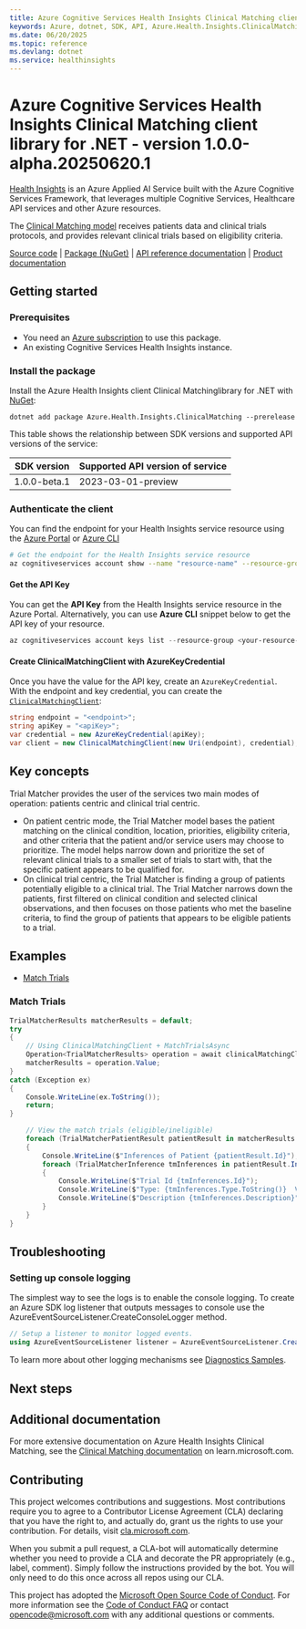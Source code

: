```yaml
---
title: Azure Cognitive Services Health Insights Clinical Matching client library for .NET
keywords: Azure, dotnet, SDK, API, Azure.Health.Insights.ClinicalMatching, healthinsights
ms.date: 06/20/2025
ms.topic: reference
ms.devlang: dotnet
ms.service: healthinsights
---
```

# Azure Cognitive Services Health Insights Clinical Matching client library for .NET - version 1.0.0-alpha.20250620.1 


[Health Insights][health_insights] is an Azure Applied AI Service built with the Azure Cognitive Services Framework, that leverages multiple Cognitive Services, Healthcare API services and other Azure resources.

The [Clinical Matching model][clinical_matching_docs] receives patients data and clinical trials protocols, and provides relevant clinical trials based on eligibility criteria.

[Source code][clinical_matching_client_src] | [Package (NuGet)][clinical_matching_client_nuget_package] | [API reference documentation][clinical_matching_api_documentation] | [Product documentation][product_docs]


## Getting started

### Prerequisites

- You need an [Azure subscription][azure_sub] to use this package.
- An existing Cognitive Services Health Insights instance.

### Install the package

Install the Azure Health Insights client Clinical Matchinglibrary for .NET with [NuGet][nuget]:

```dotnetcli
dotnet add package Azure.Health.Insights.ClinicalMatching --prerelease
```

This table shows the relationship between SDK versions and supported API versions of the service:

|SDK version|Supported API version of service |
|-------------|---------------|
|1.0.0-beta.1 | 2023-03-01-preview|

### Authenticate the client

You can find the endpoint for your Health Insights service resource using the [Azure Portal][azure_portal] or [Azure CLI][azure_cli]

```bash
# Get the endpoint for the Health Insights service resource
az cognitiveservices account show --name "resource-name" --resource-group "resource-group-name" --query "properties.endpoint"
```

#### Get the API Key

You can get the **API Key** from the Health Insights service resource in the Azure Portal.
Alternatively, you can use **Azure CLI** snippet below to get the API key of your resource.

```PowerShell
az cognitiveservices account keys list --resource-group <your-resource-group-name> --name <your-resource-name>
```

#### Create ClinicalMatchingClient with AzureKeyCredential

Once you have the value for the API key, create an `AzureKeyCredential`.  With the endpoint and key credential, you can create the [`ClinicalMatchingClient`][clinical_matching_client_class]:

```C#
string endpoint = "<endpoint>";
string apiKey = "<apiKey>";
var credential = new AzureKeyCredential(apiKey);
var client = new ClinicalMatchingClient(new Uri(endpoint), credential);
```

## Key concepts
Trial Matcher provides the user of the services two main modes of operation: patients centric and clinical trial centric.

- On patient centric mode, the Trial Matcher model bases the patient matching on the clinical condition, location, priorities, eligibility criteria, and other criteria that the patient and/or service users may choose to prioritize. The model helps narrow down and prioritize the set of relevant clinical trials to a smaller set of trials to start with, that the specific patient appears to be qualified for.
- On clinical trial centric, the Trial Matcher is finding a group of patients potentially eligible to a clinical trial. The Trial Matcher narrows down the patients, first filtered on clinical condition and selected clinical observations, and then focuses on those patients who met the baseline criteria, to find the group of patients that appears to be eligible patients to a trial.

## Examples

- [Match Trials][samples_location]

### Match Trials

```C# Snippet:HealthInsightsClinicalMatchingMatchTrialsAsync
TrialMatcherResults matcherResults = default;
try
{
    // Using ClinicalMatchingClient + MatchTrialsAsync
    Operation<TrialMatcherResults> operation = await clinicalMatchingClient.MatchTrialsAsync(WaitUntil.Completed, trialMatcherData);
    matcherResults = operation.Value;
}
catch (Exception ex)
{
    Console.WriteLine(ex.ToString());
    return;
}
```
```C# Snippet:HealthInsightsTrialMatcherMatchTrialsAsyncViewResults
    // View the match trials (eligible/ineligible)
    foreach (TrialMatcherPatientResult patientResult in matcherResults.Patients)
    {
        Console.WriteLine($"Inferences of Patient {patientResult.Id}");
        foreach (TrialMatcherInference tmInferences in patientResult.Inferences)
        {
            Console.WriteLine($"Trial Id {tmInferences.Id}");
            Console.WriteLine($"Type: {tmInferences.Type.ToString()}  Value: {tmInferences.Value}");
            Console.WriteLine($"Description {tmInferences.Description}");
        }
    }
}
```

## Troubleshooting

### Setting up console logging

The simplest way to see the logs is to enable the console logging.
To create an Azure SDK log listener that outputs messages to console use the AzureEventSourceListener.CreateConsoleLogger method.

```C#
// Setup a listener to monitor logged events.
using AzureEventSourceListener listener = AzureEventSourceListener.CreateConsoleLogger();
```

To learn more about other logging mechanisms see [Diagnostics Samples][logging].

## Next steps

## Additional documentation

For more extensive documentation on Azure Health Insights Clinical Matching, see the [Clinical Matching documentation][clinical_matching_docs] on learn.microsoft.com.

## Contributing

This project welcomes contributions and suggestions. Most contributions require you to agree to a Contributor License Agreement (CLA) declaring that you have the right to, and actually do, grant us the rights to use your contribution. For details, visit [cla.microsoft.com][cla].

When you submit a pull request, a CLA-bot will automatically determine whether you need to provide a CLA and decorate the PR appropriately (e.g., label, comment). Simply follow the instructions provided by the bot. You will only need to do this once across all repos using our CLA.

This project has adopted the [Microsoft Open Source Code of Conduct][code_of_conduct]. For more information see the [Code of Conduct FAQ][coc_faq] or contact [opencode@microsoft.com][coc_contact] with any additional questions or comments.

<!-- LINKS -->
[clinical_matching_client_class]: https://github.com/Azure/azure-sdk-for-net/tree/main/sdk/healthinsights/Azure.Health.Insights.ClinicalMatching/src/Generated/ClinicalMatchingClient.cs
[DefaultAzureCredential]: https://github.com/Azure/azure-sdk-for-net/tree/main/sdk/identity/Azure.Identity/README.md
[cognitive_resource_cli]: https://learn.microsoft.com/azure/cognitive-services/cognitive-services-apis-create-account-cli
[logging]: https://github.com/Azure/azure-sdk-for-net/tree/main/sdk/core/Azure.Core/samples/Diagnostics.md
[azure_cli]: https://learn.microsoft.com/cli/azure
[azure_sub]: https://azure.microsoft.com/free/dotnet/
[nuget]: https://www.nuget.org/
[azure_portal]: https://portal.azure.com
[cla]: https://cla.microsoft.com
[code_of_conduct]: https://opensource.microsoft.com/codeofconduct/
[coc_faq]: https://opensource.microsoft.com/codeofconduct/faq/
[coc_contact]: mailto:opencode@microsoft.com
[health_insights]: https://learn.microsoft.com/azure/azure-health-insights/overview?branch=main
[clinical_matching_docs]: https://learn.microsoft.com/azure/azure-health-insights/trial-matcher/overview
[clinical_matching_client_src]: https://github.com/Azure/azure-sdk-for-net/tree/main/sdk/healthinsights/Azure.Health.Insights.ClinicalMatching/src/
[clinical_matching_client_nuget_package]: https://www.nuget.org/packages/Azure.Health.Insights.ClinicalMatching/
[clinical_matching_api_documentation]: https://learn.microsoft.com/rest/api/cognitiveservices/healthinsights/trial-matcher
[product_docs]: https://learn.microsoft.com/azure/azure-health-insights/trial-matcher/
[samples_location]: https://github.com/Azure/azure-sdk-for-net/tree/main/sdk/healthinsights/Azure.Health.Insights.ClinicalMatching/samples

